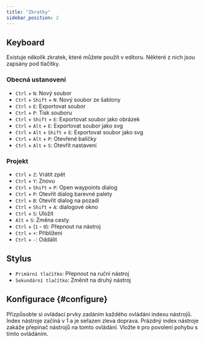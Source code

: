 ```yaml
---
title: "Zkratky"
sidebar_position: 2
---
```



## Keyboard

Existuje několik zkratek, které můžete použít v editoru. Některé z nich jsou zapsány pod tlačítky.

### Obecná ustanovení

* `Ctrl` + `N`: Nový soubor
* `Ctrl` + `Shift` + `N`: Nový soubor ze šablony
* `Ctrl` + `E`: Exportovat soubor
* `Ctrl` + `P`: Tisk souboru
* `Ctrl` + `Shift` + `E`: Exportovat soubor jako obrázek
* `Ctrl` + `Alt` + `E`: Exportovat soubor jako svg
* `Ctrl` + `Alt` + `Shift` + `E`: Exportovat soubor jako svg
* `Ctrl` + `Alt` + `P`: Otevřené balíčky
* `Ctrl` + `Alt` + `S`: Otevřít nastavení

### Projekt

* `Ctrl` + `Z`: Vrátit zpět
* `Ctrl` + `Y`: Znovu
* `Ctrl` + `Shift` + `P`: Open waypoints dialog
* `Ctrl` + `P`: Otevřít dialog barevné palety
* `Ctrl` + `B`: Otevřít dialog na pozadí
* `Ctrl` + `Shift` + `A`: dialogové okno
* `Ctrl` + `S`: Uložit
* `Alt` + `S`: Změna cesty
* `Ctrl` + (`1` - `0`): Přepnout na nástroj
* `Ctrl` + `+`: Přiblížení
* `Ctrl` + `-`: Oddálit

## Stylus

* `Primární tlačítko`: Přepnout na ruční nástroj
* `Sekundární tlačítko`: Změnit na druhý nástroj

## Konfigurace {#configure}

Přizpůsobte si ovládací prvky zadáním každého ovládání indexu nástrojů. Index nástroje začíná v 1 a je seřazen zleva doprava. Prázdný index nástroje zakáže přepínač nástrojů na tomto ovládání. Vložte `0` pro povolení pohybu s tímto ovládáním.
